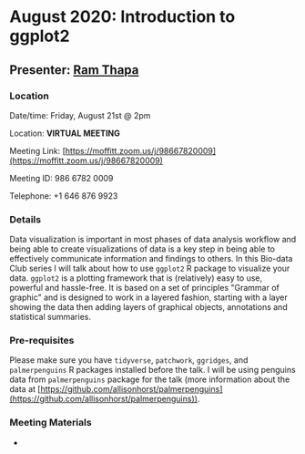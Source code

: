 # August 2020: Introduction to ggplot2

## Presenter: [Ram Thapa](mailto:ram.thapa@moffitt.org>)

### Location
Date/time: Friday, August 21st @ 2pm

Location: **VIRTUAL MEETING** 

Meeting Link: [https://moffitt.zoom.us/j/98667820009](https://moffitt.zoom.us/j/98667820009) 

Meeting ID: 	986 6782 0009

Telephone: +1 646 876 9923

### Details
Data visualization is important in most phases of data analysis workflow and being able to create visualizations of data is a key step in being able to effectively communicate information and findings to others. In this Bio-data Club series I will talk about how to use `ggplot2` R package to visualize your data. `ggplot2` is a plotting framework that is (relatively) easy to use, powerful and hassle-free. It is based on a set of principles "Grammar of graphic" and is designed to work in a layered fashion, starting with a layer showing the data then adding layers of graphical objects, annotations and statistical summaries.
 

### Pre-requisites
Please make sure you have `tidyverse`, `patchwork`, `ggridges`, and `palmerpenguins` 
R packages installed before the talk. I will be using penguins data from `palmerpenguins` package for the talk (more information about the data at [https://github.com/allisonhorst/palmerpenguins](https://github.com/allisonhorst/palmerpenguins)).


### Meeting Materials
* 